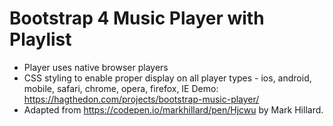 # Bootstrap 4 Music Player with Playlist
- Player uses native browser players
- CSS styling to enable proper display on all player types - ios, android, mobile, safari, chrome, opera, firefox, IE
Demo: https://hagthedon.com/projects/bootstrap-music-player/
- Adapted from https://codepen.io/markhillard/pen/Hjcwu by Mark Hillard. 

